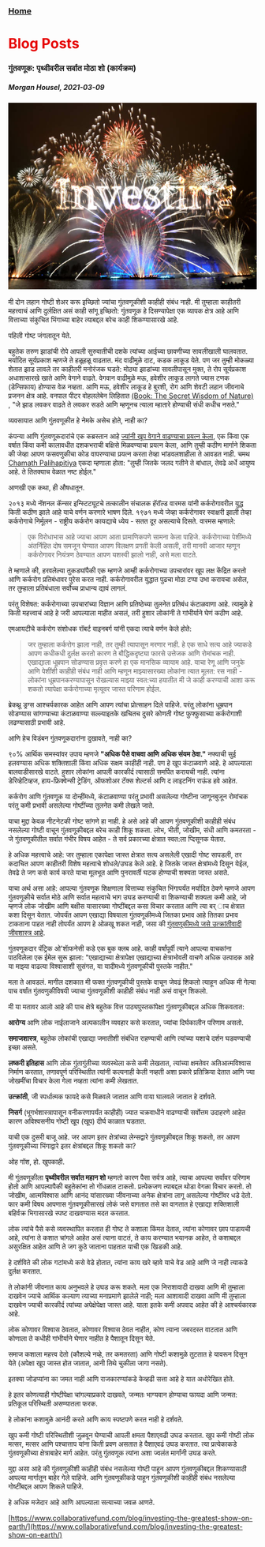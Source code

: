 
### [Home](https://crowned-eagle.github.io/ReadMr/index.html)
<h1 style="color: #e60000;"> Blog Posts </h1>

### गुंतवणूक: पृथ्वीवरील सर्वात मोठा शो (कार्यक्रम)
##### Morgan Housel, 2021-03-09

![Investing_Graphic](/Files/Greatest_Show.jpg)


मी दोन लहान गोष्टी शेअर करू इच्छितो ज्यांचा गुंतवणूकीशी काहीही संबंध नाही. मी तुम्हाला काहीतरी महत्त्वाचं आणि दुर्लक्षित असं काही सांगू इच्छितो: गुंतवणूक हे दिसण्यापेक्षा एक व्यापक क्षेत्र आहे 
आणि वित्ताच्या संकुचित भिंगाच्या बाहेर त्याबद्दल बरेच काही शिकण्यासारखे आहे.

पहिली गोष्ट जंगलातून येते.

बहुतेक तरुण झाडांची रोपे आपली सुरुवातीची दशके त्यांच्या आईच्या छावणीच्या सावलीखाली घालवतात. मर्यादित सूर्यप्रकाश म्हणजे ते हळूहळू वाढतात. मंद वाढीमुळे दाट, कडक लाकूड येते. पण जर तुम्ही मोकळ्या शेतात झाड लावले तर काहीतरी मनोरंजक घडते: मोठ्या झाडांच्या सावलीपासून मुक्त, ते रोप सूर्यप्रकाश अधाशासारखे खाते आणि वेगाने वाढते. वेगवान वाढीमुळे मऊ, हवेशीर लाकूड लागते ज्यास टणक (डेन्सिफाय) होण्यास वेळ नव्हता. आणि मऊ, हवेशीर लाकूड हे बुरशी, रोग आणि शेवटी लहान जीवनाचे प्रजनन क्षेत्र आहे. वनपाल पीटर वोहललेबेन लिहितात [(Book: The Secret Wisdom of Nature)](https://www.amazon.com/gp/product/1771643889/) , "जे झाड लवकर वाढते ते लवकर सडते आणि म्हणूनच त्याला म्हातारे होण्याची संधी कधीच नसते."

व्यवसायात आणि गुंतवणूकीत हे नेमके असेच होते, नाही का?

कंपन्या आणि गुंतवणूकदारांचे एक कब्रस्तान आहे [ज्यांनी खूप वेगाने वाढण्याचा प्रयत्न केला](https://www.collaborativefund.com/blog/haste-makes-waste/), एक किंवा एक वर्षात किंवा कमी कालावधीत दशकभराची बक्षिसे मिळवण्याचा प्रयत्न केला, आणि तुम्ही कठीण मार्गाने शिकता की जेव्हा आपण फसवणुकीचा कोड वापरण्याचा प्रयत्न करता तेव्हा भांडवलशाहीला ते आवडत नाही. चमथ [Chamath Palihapitiya](https://www.collaborativefund.com/blog/haste-makes-waste/) एकदा म्हणाला होता: "तुम्ही जितके जलद गतीने ते बांधाल, तेवढे अर्धे आयुष्य आहे. ते तितक्याच वेळात नष्ट होईल."

आणखी एक कथा, ही औषधातून.

२०१३ मध्ये नॅशनल कॅन्सर इन्स्टिट्यूटचे तत्कालीन संचालक हॅरॉल्ड वारमस यांनी कर्करोगावरील युद्ध किती कठीण झाले आहे याचे वर्णन करणारे भाषण दिले. १९७१ मध्ये जेव्हा कर्करोगावर स्वाक्षरी झाली तेव्हा कर्करोगाचे निर्मूलन - राष्ट्रीय कर्करोग कायद्याचे ध्येय - सतत दूर असल्याचे दिसते. वारमस म्हणाले:

>एक विरोधाभास आहे ज्याचा आपण आता प्रामाणिकपणे सामना केला पाहिजे. कर्करोगाच्या पेशींमध्ये अंतर्निहित दोष समजून घेण्यात आपण विलक्षण प्रगती केली असली, तरी मानवी आजार म्हणून कर्करोगावर नियंत्रण ठेवण्यात आपण यशस्वी झालो नाही, असे मला वाटते.

ते म्हणाले की, हरवलेल्या तुकड्यांपैकी एक म्हणजे आम्ही कर्करोगाच्या उपचारांवर खूप लक्ष केंद्रित करतो आणि कर्करोग प्रतिबंधावर पुरेस करत नाही. कर्करोगावरील युद्धात पुढचा मोठा टप्पा उभा करायचा असेल, तर तुम्हाला प्रतिबंधाला सर्वोच्च प्राधान्य द्यावं लागलं.

परंतु विशेषत: कर्करोगाच्या उपचारांच्या विज्ञान आणि प्रतिष्ठेच्या तुलनेत प्रतिबंध कंटाळवाणा आहे. त्यामुळे हे किती महत्त्वाचं आहे हे जरी आपल्याला माहीत असलं, तरी हुशार लोकांनी ते गांभीर्याने घेणं कठीण आहे.

एमआयटीचे कर्करोग संशोधक रॉबर्ट वाइनबर्ग यांनी एकदा त्याचे वर्णन केले होते:

>जर तुम्हाला कर्करोग झाला नाही, तर तुम्ही त्यापासून मरणार नाही. हे एक साधे सत्य आहे ज्याकडे आपण कधीकधी दुर्लक्ष करतो कारण ते बौद्धिकदृष्ट्या फारसे उत्तेजक आणि रोमांचक नाही.
>एखाद्याला धूम्रपान सोडण्यास प्रवृत्त करणे हा एक मानसिक व्यायाम आहे. याचा रेणू आणि जनुके आणि पेशींशी काहीही संबंध नाही आणि म्हणून माझ्यासारख्या लोकांना त्यात मूलत: रस नाही - लोकांना धूम्रपानकरण्यापासून रोखल्यास माझ्या स्वत:च्या हयातीत मी जे काही करण्याची आशा करू शकतो त्यापेक्षा कर्करोगाच्या मृत्यूवर जास्त परिणाम होईल.

ब्रेकथ्रू ड्रग्स आश्चर्यकारक आहेत आणि आपण त्यांचा प्रोत्साहन दिले पाहिजे. परंतु लोकांना धूम्रपान सोडण्यास सांगण्याच्या कंटाळवाण्या सल्ल्याइतके खचितच दुसरे कोणती गोष्ट फुफ्फुसाच्या कर्करोगाशी लढण्यासाठी प्रभावी आहे.

आणि हेच विडंबन गुंतवणूकदारांना दुखावते, नाही का?

९०% आर्थिक समस्यांवर उपाय म्हणजे **"अधिक पैसे वाचवा आणि अधिक संयम ठेवा."** नफ्याची सुई हलवण्यास अधिक शक्तिशाली किंवा अधिक सक्षम काहीही नाही. पण हे खूप कंटाळवाणे आहे. हे आपल्याला बालवाडीसारखे वाटते. हुशार लोकांना आपली कारकीर्द त्यासाठी समर्पित करायची नाही. त्यांना डेरिव्हेटिव्हज, हाय-फ्रिक्वेन्सी ट्रेडिंग, ऑफशोअर टॅक्स शेल्टर्स आणि द लाइटनिंग राऊंड हवे आहेत.

कर्करोग आणि गुंतवणूक या दोन्हींमध्ये, कंटाळवाण्या परंतु प्रभावी असलेल्या गोष्टीना जाणूनबुजून रोमांचक परंतु कमी प्रभावी असलेल्या गोष्टींच्या तुलनेत कमी लेखले जाते.

याचा मुद्दा केवळ नीटनेटकी गोष्ट सांगणे हा नाही. हे असे आहे की आपण गुंतवणूकीशी काहीही संबंध नसलेल्या गोष्टी वाचून गुंतवणूकीबद्दल बरेच काही शिकू शकता. लोभ, भीती, जोखीम, संधी आणि कमतरता - जे गुंतवणूकीतील सर्वात गंभीर विषय आहेत - ते सर्व प्रकारच्या क्षेत्रात स्वत:ला प्दिसूनक येतात.

हे अधिक महत्त्वाचे आहे: जर तुम्हाला एकापेक्षा जास्त क्षेत्रात सत्य असलेली एखादी गोष्ट सापडली, तर कदाचित आपण काहीतरी विशेष महत्वाचे शोधले/उघड केले आहे. हे जितके जास्त क्षेत्रांमध्ये दिसून येईल, तेवढे ते जग कसे कार्य करते याचा मूलभूत आणि पुनरावर्ती घटक होण्याची शक्यता जास्त असते.

याचा अर्थ असा आहे: आपल्या गुंतवणूक शिक्षणाला वित्ताच्या संकुचित भिंगापर्यंत मर्यादित ठेवणे म्हणजे आपण गुंतवणूकीचे सर्वात मोठे आणि सर्वात महत्वाचे भाग उघड करण्याची वा शिकण्याची शक्यता कमी आहे, जो म्हणजे लोक जोखीम आणि बक्षीस यासारख्या गोष्टींबद्दल कसा विचार करतात आणि त्या बर् ाच क्षेत्रात कशा दिसून येतात. जोपर्यंत आपण एखाद्या विषयाला गुंतवणूकीमध्ये जितका प्रभाव आहे तितका प्रभाव टाकताना पाहत नाही तोपर्यंत आपण हे ओळखू शकत नाही, जसा की [गुंतवणूकीमध्ये जसे उत्क्रांतीवादी जीवशास्त्र आहे](https://www.collaborativefund.com/blog/casualties-of-your-own-success/).

गुंतवणूकदार पॅट्रिक ओ'शाॅफनेसी कडे एक बुक क्लब आहे. काही वर्षांपूर्वी त्याने आपल्या वाचकांना पाठविलेला एक ईमेल सुरू झाला: "एखाद्याच्या क्षेत्रापेक्षा एखाद्याच्या क्षेत्राभोवती वाचणे अधिक उत्पादक आहे या माझ्या वाढत्या विश्वासाशी सुसंगत, या यादीमध्ये गुंतवणूकीची पुस्तके नाहीत."

मला ते आवडलं. मागील दशकात मी फक्त गुंतवणूकीची पुस्तके वाचून जेवढं शिकलो त्याहून अधिक मी गेल्या पाच वर्षांत गुंतवणुकीविषयी ज्याचा गुंतवणूकीशी काहीही संबंध नाही असं वाचून शिकलो.

मी या मतावर आलो आहे की पाच क्षेत्रे बहुतेक वित्त पाठ्यपुस्तकांपेक्षा गुंतवणूकीबद्दल अधिक शिकवतात:

**आरोग्य** आणि लोक नाईलाजाने अल्पकालीन व्यवहार कसे करतात, ज्यांचा दिर्घकालीन परिणाम असतो.

**समाजशास्त्र**, बहुतेक लोकांची एखाद्या जमातीशी संबंधित राहण्याची आणि त्यांच्या यशाचे दर्शन घडवण्याची इच्छा असते.

**लष्करी इतिहास** आणि लोक गुंतागुंतीच्या व्यवस्थेला कसे कमी लेखतात, त्यांच्या क्षमतेवर अतिआत्मविश्वास निर्माण करतात, तणावपूर्ण परिस्थितीत त्यांनी कल्पनाही केली नव्हती अशा प्रकारे प्रतिक्रिया देतात आणि ज्या जोखमींचा विचार केला गेला नव्हता त्यांना कमी लेखतात.

**उत्क्रांती**, जी स्पर्धात्मक फायदे कसे मिळवले जातात आणि वाया घालवले जातात हे दर्शवते.

**निसर्ग** (भूगर्भशास्त्रापासून वनीकरणापर्यंत काहीही) ज्यात चक्रवाधीने वाढण्याची सर्वोत्तम उदाहरणे आहेत कारण अविश्वसनीय गोष्टी खूप (खूप) दीर्घ काळात घडतात.

याची एक दुसरी बाजू आहे. जर आपण इतर क्षेत्रांच्या लेन्सद्वारे गुंतवणूकीबद्दल शिकू शकतो, तर आपण गुंतवणूकीच्या भिंगाद्वारे इतर क्षेत्रांबद्दल शिकू शकतो का?

ओह गॉश, हो. खुपकाही.

मी गुंतवणूकीला **पृथ्वीवरील सर्वात महान शो** म्हणतो कारण पैसा सर्वत्र आहे, त्याचा आपल्या सर्वांवर परिणाम होतो आणि आपल्यापैकी बहुतेकांना तो गोंधळात टाकतो. प्रत्येकजण त्याबद्दल थोडा वेगळा विचार करतो. तो जोखीम, आत्मविश्वास आणि आनंद यांसारख्या जीवनाच्या अनेक क्षेत्रांना लागू असलेल्या गोष्टींवर धडे देतो. फार कमी विषय आपणास गुंतवणूकीसारखं लोकं जसे वागतात तसे का वागतात हे एखाद्या शक्तिशाली बहिर्वक्र भिगासारखे स्पष्ट दाखवण्यास मदत करतात.

लोक त्यांचे पैसे कसे व्यवस्थापित करतात ही गोष्ट ते कशाला किंमत देतात, त्यांना कोणावर छाप पाडायची आहे, त्यांना ते कशात चांगले आहेत असं त्याना वाटतं, ते काय करण्यात भयानक आहेत, ते कशाबद्दल असुरक्षित आहेत आणि ते जग कुठे जाताना पाहतात याची एक खिडकी आहे.

हे दर्शविते की लोक गटांमध्ये कसे वेडे होतात, त्यांना काय खरे व्हावे याचे वेड आहे आणि जे नाही त्याकडे दुर्लक्ष करतात.

ते लोकांनी जीवनात काय अनुभवले हे उघड करू शकते. मला एक निराशावादी दाखवा आणि मी तुम्हाला दाखवेन ज्याचे आर्थिक कल्याण त्याच्या मनाप्रमाणे झालेले नाही; मला आशावादी दाखवा आणि मी तुम्हाला दाखवेन ज्याची कारकीर्द त्यांच्या अपेक्षेपेक्षा जास्त आहे. याला इतके कमी अपवाद आहेत की हे आश्चर्यकारक आहे.

लोक कोणावर विश्वास ठेवतात, कोणावर विश्वास ठेवत नाहीत, कोण त्याना जबरदस्त वाटतात आणि कोणाला ते कधीही गांभीर्याने घेणार नाहीत हे पैशातून दिसून येते.

समाज कशाला महत्त्व देतो (कौशल्ये नव्हे, तर कमतरता) आणि गोष्टी कशामुळे तुटतात हे यावरून दिसून येते (अपेक्षा खूप जास्त होत जातात, आनी तिथे चुकीला जागा नसते).

इतक्या जोडप्यांना का जमत नाही आणि राजकारण्यांकडे केव्हढी सत्ता आहे हे यात अधोरेखित होते.

हे इतर कोणत्याही गोष्टीपेक्षा चांगल्याप्रकारे दाखवते, जन्मतः भाग्यवान होण्याचा फायदा आणि जन्मत: प्रतिकूल परिस्थिती असण्यातला फरक.

हे लोकांना कशामुळे आनंदी करते आणि काय स्पष्टपणे करत नाही हे दर्शवते.

खुप कमी गोष्टी परिस्थितीशी जुळवून घेण्याची आपली क्षमता पैशाएवढी उघड करतात. खुप कमी गोष्टी लोक मत्सर, मत्सर आणि पश्चात्ताप यांना किती प्रवण असतात हे पैशाएवढं उघड करतात.
त्या प्रत्येकाकडे गुंतवणूकीच्या क्षेत्राबाहेर मार्ग आहेत. परंतु गुंतवणूक त्यांना अशा ज्वलंत मार्गांनी उघड करते.

मुद्दा असा आहे की गुंतवणूकीशी काहीही संबंध नसलेल्या गोष्टी पाहून आपण गुंतवणूकीबद्दल शिकण्यासाठी आपल्या मार्गातून बाहेर गेले पाहिजे. आणि गुंतवणूकीकडे पाहून गुंतवणूकीशी काहीही संबंध नसलेल्या गोष्टींबद्दल आपण शिकले पाहिजे.

हे अधिक मजेदार आहे आणि आपल्याला सत्याच्या जवळ आणते.

[https://www.collaborativefund.com/blog/investing-the-greatest-show-on-earth/](https://www.collaborativefund.com/blog/investing-the-greatest-show-on-earth/)
